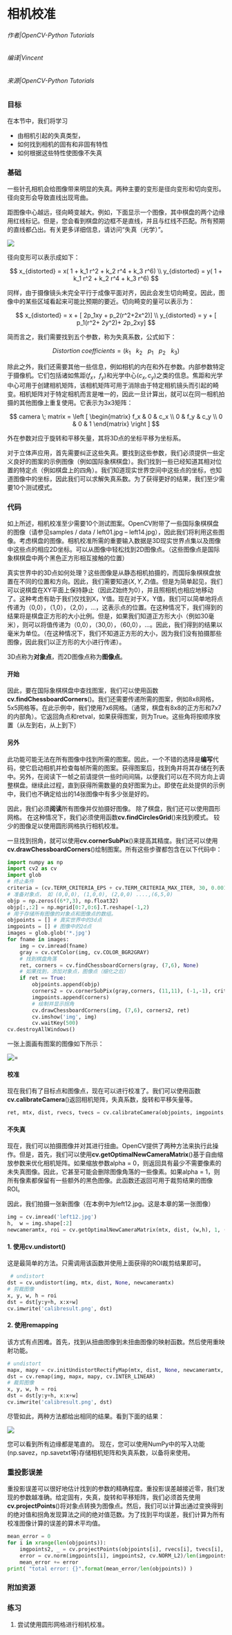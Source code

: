 <script type="text/x-mathjax-config">
    MathJax.Hub.Config({
      tex2jax: {
        skipTags: ['script', 'noscript', 'style', 'textarea', 'pre'],
        inlineMath: [['$','$']]
      }
    });
</script>
<script src='https://cdnjs.cloudflare.com/ajax/libs/mathjax/2.7.5/latest.js?config=TeX-MML-AM_CHTML' async></script>

# 相机校准

###### 作者|OpenCV-Python Tutorials
###### 编译|Vincent
###### 来源|OpenCV-Python Tutorials 

### 目标
在本节中，我们将学习
- 由相机引起的失真类型，
- 如何找到相机的固有和非固有特性
- 如何根据这些特性使图像不失真

### 基础

一些针孔相机会给图像带来明显的失真。两种主要的变形是径向变形和切向变形。
径向变形会导致直线出现弯曲。

距图像中心越远，径向畸变越大。例如，下面显示一个图像，其中棋盘的两个边缘用红线标记。但是，您会看到棋盘的边框不是直线，并且与红线不匹配。所有预期的直线都凸出。有关更多详细信息，请访问“失真（光学）”。

![](http://qiniu.aihubs.net/calib_radial.jpg)

径向变形可以表示成如下：

$$
x_{distorted} = x( 1 + k_1 r^2 + k_2 r^4 + k_3 r^6) \\ y_{distorted} = y( 1 + k_1 r^2 + k_2 r^4 + k_3 r^6)
$$

同样，由于摄像镜头未完全平行于成像平面对齐，因此会发生切向畸变。因此，图像中的某些区域看起来可能比预期的要近。切向畸变的量可以表示为：

$$
x_{distorted} = x + [ 2p_1xy + p_2(r^2+2x^2)] \\ y_{distorted} = y + [ p_1(r^2+ 2y^2)+ 2p_2xy]
$$

简而言之，我们需要找到五个参数，称为失真系数，公式如下：

$$
Distortion \; coefficients=(k_1 \hspace{10pt} k_2 \hspace{10pt} p_1 \hspace{10pt} p_2 \hspace{10pt} k_3)
$$

除此之外，我们还需要其他一些信息，例如相机的内在和外在参数。内部参数特定于摄像机。它们包括诸如焦距$(f_x，f_y)$和光学中心$(c_x,c_y)$之类的信息。焦距和光学中心可用于创建相机矩阵，该相机矩阵可用于消除由于特定相机镜头而引起的畸变。相机矩阵对于特定相机而言是唯一的，因此一旦计算出，就可以在同一相机拍摄的其他图像上重复使用。它表示为3x3矩阵：

$$
camera \; matrix = \left [ \begin{matrix} f_x & 0 & c_x \\ 0 & f_y & c_y \\ 0 & 0 & 1 \end{matrix} \right ]
$$

外在参数对应于旋转和平移矢量，其将3D点的坐标平移为坐标系。

对于立体声应用，首先需要纠正这些失真。要找到这些参数，我们必须提供一些定义良好的图案的示例图像（例如国际象棋棋盘）。我们找到一些已经知道其相对位置的特定点（例如棋盘上的四角）。我们知道现实世界空间中这些点的坐标，也知道图像中的坐标，因此我们可以求解失真系数。为了获得更好的结果，我们至少需要10个测试模式。

### 代码

如上所述，相机校准至少需要10个测试图案。OpenCV附带了一些国际象棋棋盘的图像（请参见samples / data / left01.jpg – left14.jpg），因此我们将利用这些图像。考虑棋盘的图像。相机校准所需的重要输入数据是3D现实世界点集以及图像中这些点的相应2D坐标。可以从图像中轻松找到2D图像点。（这些图像点是国际象棋棋盘中两个黑色正方形相互接触的位置）

真实世界中的3D点如何处理？这些图像是从静态相机拍摄的，而国际象棋棋盘放置在不同的位置和方向。因此，我们需要知道$(X,Y,Z)$值。但是为简单起见，我们可以说棋盘在XY平面上保持静止（因此Z始终为0），并且照相机也相应地移动了。这种考虑有助于我们仅找到X，Y值。现在对于X，Y值，我们可以简单地将点传递为（0,0），（1,0），（2,0），...，这表示点的位置。在这种情况下，我们得到的结果将是棋盘正方形的大小比例。但是，如果我们知道正方形大小（例如30毫米），则可以将值传递为（0,0），（30,0），（60,0），...。因此，我们得到的结果以毫米为单位。（在这种情况下，我们不知道正方形的大小，因为我们没有拍摄那些图像，因此我们以正方形的大小进行传递）。

3D点称为**对象点**，而2D图像点称为**图像点**。

#### 开始
因此，要在国际象棋棋盘中查找图案，我们可以使用函数**cv.findChessboardCorners**()。我们还需要传递所需的图案，例如8x8网格，5x5网格等。在此示例中，我们使用7x6网格。（通常，棋盘有8x8的正方形和7x7的内部角）。它返回角点和retval，如果获得图案，则为True。这些角将按顺序放置（从左到右，从上到下）

#### 另外
此功能可能无法在所有图像中找到所需的图案。因此，一个不错的选择是**编写**代码，使它启动相机并检查每帧所需的图案。获得图案后，找到角并将其存储在列表中。另外，在阅读下一帧之前请提供一些时间间隔，以便我们可以在不同方向上调整棋盘。继续此过程，直到获得所需数量的良好图案为止。即使在此处提供的示例中，我们也不确定给出的14张图像中有多少张是好的。

因此，我们必须**阅读**所有图像并仅拍摄好图像。
除了棋盘，我们还可以使用圆形网格。
在这种情况下，我们必须使用函数**cv.findCirclesGrid**()来找到模式。
较少的图像足以使用圆形网格执行相机校准。

一旦找到拐角，就可以使用**cv.cornerSubPix**()来提高其精度。我们还可以使用**cv.drawChessboardCorners**()绘制图案。所有这些步骤都包含在以下代码中：

```python
import numpy as np
import cv2 as cv
import glob
# 终止条件
criteria = (cv.TERM_CRITERIA_EPS + cv.TERM_CRITERIA_MAX_ITER, 30, 0.001)
# 准备对象点， 如 (0,0,0), (1,0,0), (2,0,0) ....,(6,5,0)
objp = np.zeros((6*7,3), np.float32)
objp[:,:2] = np.mgrid[0:7,0:6].T.reshape(-1,2)
# 用于存储所有图像的对象点和图像点的数组。
objpoints = [] # 真实世界中的3d点
imgpoints = [] # 图像中的2d点
images = glob.glob('*.jpg')
for fname in images:
    img = cv.imread(fname)
    gray = cv.cvtColor(img, cv.COLOR_BGR2GRAY)
    # 找到棋盘角落
    ret, corners = cv.findChessboardCorners(gray, (7,6), None)
    # 如果找到，添加对象点，图像点（细化之后）
    if ret == True:
        objpoints.append(objp)
        corners2 = cv.cornerSubPix(gray,corners, (11,11), (-1,-1), criteria)
        imgpoints.append(corners)
        # 绘制并显示拐角
        cv.drawChessboardCorners(img, (7,6), corners2, ret)
        cv.imshow('img', img)
        cv.waitKey(500)
cv.destroyAllWindows()
```

一张上面画有图案的图像如下所示：

![=](http://qiniu.aihubs.net/calib_pattern.jpg)

#### 校准
现在我们有了目标点和图像点，现在可以进行校准了。我们可以使用函数**cv.calibrateCamera**()返回相机矩阵，失真系数，旋转和平移矢量等。

```python
ret, mtx, dist, rvecs, tvecs = cv.calibrateCamera(objpoints, imgpoints, gray.shape[::-1], None, None) 
```

#### 不失真
现在，我们可以拍摄图像并对其进行扭曲。OpenCV提供了两种方法来执行此操作。但是，首先，我们可以使用**cv.getOptimalNewCameraMatrix**()基于自由缩放参数来优化相机矩阵。如果缩放参数alpha = 0，则返回具有最少不需要像素的未失真图像。因此，它甚至可能会删除图像角落的一些像素。如果alpha = 1，则所有像素都保留有一些额外的黑色图像。此函数还返回可用于裁剪结果的图像ROI。

因此，我们拍摄一张新图像（在本例中为left12.jpg。这是本章的第一张图像）

```python
img = cv.imread('left12.jpg')
h,  w = img.shape[:2]
newcameramtx, roi = cv.getOptimalNewCameraMatrix(mtx, dist, (w,h), 1, (w,h))
```

#### 1. 使用cv.undistort()
这是最简单的方法。只需调用该函数并使用上面获得的ROI裁剪结果即可。
 
```python
 # undistort
dst = cv.undistort(img, mtx, dist, None, newcameramtx)
# 剪裁图像
x, y, w, h = roi
dst = dst[y:y+h, x:x+w]
cv.imwrite('calibresult.png', dst)
```

#### 2. 使用remapping
该方式有点困难。首先，找到从扭曲图像到未扭曲图像的映射函数。然后使用重映射功能。

```python
# undistort
mapx, mapy = cv.initUndistortRectifyMap(mtx, dist, None, newcameramtx, (w,h), 5)
dst = cv.remap(img, mapx, mapy, cv.INTER_LINEAR)
# 裁剪图像
x, y, w, h = roi
dst = dst[y:y+h, x:x+w]
cv.imwrite('calibresult.png', dst)
```

尽管如此，两种方法都给出相同的结果。看到下面的结果：

![](http://qiniu.aihubs.net/calib_result.jpg)

您可以看到所有边缘都是笔直的。
现在，您可以使用NumPy中的写入功能(np.savez，np.savetxt等)存储相机矩阵和失真系数，以备将来使用。

### 重投影误差
重投影误差可以很好地估计找到的参数的精确程度。重投影误差越接近零，我们发现的参数越准确。给定固有，失真，旋转和平移矩阵，我们必须首先使用**cv.projectPoints**()将对象点转换为图像点。然后，我们可以计算出通过变换得到的绝对值和拐角发现算法之间的绝对值范数。为了找到平均误差，我们计算为所有校准图像计算的误差的算术平均值。

```python
mean_error = 0
for i in xrange(len(objpoints)):
    imgpoints2, _ = cv.projectPoints(objpoints[i], rvecs[i], tvecs[i], mtx, dist)
    error = cv.norm(imgpoints[i], imgpoints2, cv.NORM_L2)/len(imgpoints2)
    mean_error += error
print( "total error: {}".format(mean_error/len(objpoints)) )
```

### 附加资源
### 练习
1. 尝试使用圆形网格进行相机校准。
